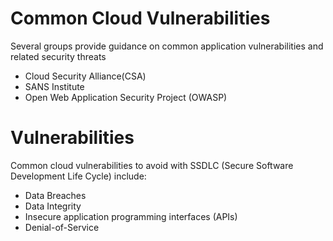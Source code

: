 # Common Cloud Vulnerabilities

Several groups provide guidance on common application vulnerabilities and related security threats

- Cloud Security Alliance(CSA)
- SANS Institute
- Open Web Application Security Project (OWASP)


# Vulnerabilities

Common cloud vulnerabilities to avoid with SSDLC (Secure Software Development Life Cycle) include: 

- Data Breaches
- Data Integrity
- Insecure application programming interfaces (APIs)
- Denial-of-Service